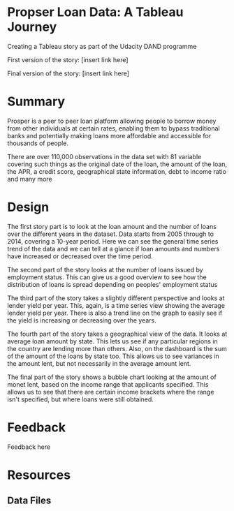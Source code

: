 # Propser Loan Data: A Tableau Journey
Creating a Tableau story as part of the Udacity DAND programme

First version of the story: [insert link here]

Final version of the story: [insert link here]

# Summary

Prosper is a peer to peer loan platform allowing people to borrow money from other individuals at certain rates, enabling them to bypass traditional banks and potentially making loans more affordable and accessible for thousands of people.

There are over 110,000 observations in the data set with 81 variable covering such things as the original date of the loan, the amount of the loan, the APR, a credit score, geographical state information, debt to income ratio and many more

# Design

The first story part is to look at the loan amount and the number of loans over the different years in the dataset. Data starts from 2005 through to 2014, covering a 10-year period. Here we can see the general time series trend of the data and we can tell at a glance if loan amounts and numbers have increased or decreased over the time period.

The second part of the story looks at the number of loans issued by employment status. This can give us a good overview to see how the distribution of loans is spread depending on peoples' employment status

The third part of the story takes a slightly different perspective and looks at lender yield per year. This, again, is a time series view showing the average lender yield per year. There is also a trend line on the graph to easily see if the yield is increasing  or decreasing over the years.

The fourth part of the story takes a geographical view of the data. It looks at average loan amount by state. This lets us see if any particular regions in the country are lending more than others. Also, on the dashboard is the sum of the amount of the loans by state too. This allows us to see variances in the amount lent, but not necessarily in the average amount lent.

The final part of the story shows a bubble chart looking at the amount of monet lent, based on the income range that applicants specified. This allows us to see that there are certain income brackets where the range isn't specified, but where loans were still obtained.

# Feedback

Feedback here

# Resources

## Data Files
